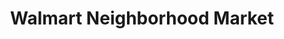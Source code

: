 ---
title: "Walmart Neighborhood Market"
url: /charlotte/walmart-neighborhood-market/
shop: Supermarkt
---